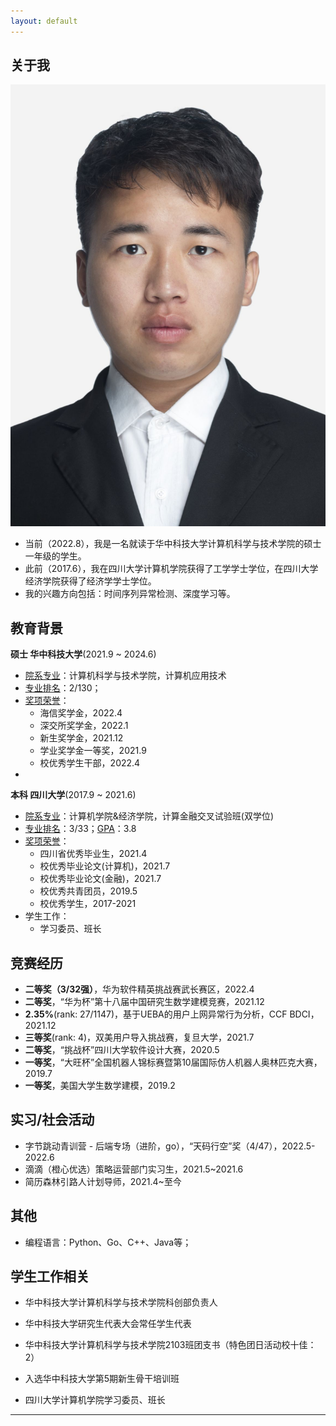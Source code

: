 ```yaml
---
layout: default
---
```


## 关于我

<img class="profile-picture" src="./imgs/photo.jpg">

- 当前（2022.8），我是一名就读于华中科技大学计算机科学与技术学院的硕士一年级的学生。
- 此前（2017.6），我在四川大学计算机学院获得了工学学士学位，在四川大学经济学院获得了经济学学士学位。
- 我的兴趣方向包括：时间序列异常检测、深度学习等。



## 教育背景
**硕士 华中科技大学**(2021.9 ~ 2024.6)

- <u>院系专业</u>：计算机科学与技术学院，计算机应用技术
- <u>专业排名</u>：2/130；
- <u>奖项荣誉</u>：
  - 海信奖学金，2022.4
  - 深交所奖学金，2022.1
  - 新生奖学金，2021.12
  - 学业奖学金一等奖，2021.9
  - 校优秀学生干部，2022.4
- 


**本科 四川大学**(2017.9 ~ 2021.6)

- <u>院系专业</u>：计算机学院&经济学院，计算金融交叉试验班(双学位)
- <u>专业排名</u>：3/33；<u>GPA</u>：3.8
- <u>奖项荣誉</u>：
  - 四川省优秀毕业生，2021.4
  - 校优秀毕业论文(计算机)，2021.7
  - 校优秀毕业论文(金融)，2021.7
  - 校优秀共青团员，2019.5
  - 校优秀学生，2017-2021
- 学生工作：
  - 学习委员、班长



## 竞赛经历
- **二等奖（3/32强）**，华为软件精英挑战赛武长赛区，2022.4
- **二等奖**，“华为杯”第十八届中国研究生数学建模竞赛，2021.12
- **2.35%**(rank: 27/1147)，基于UEBA的用户上网异常行为分析，CCF BDCI，2021.12
- **三等奖**(rank: 4)，双美用户导入挑战赛，复旦大学，2021.7
- **二等奖**，“挑战杯”四川大学软件设计大赛，2020.5
- **一等奖**，“大旺杯”全国机器人锦标赛暨第10届国际仿人机器人奥林匹克大赛，2019.7
- **一等奖**，美国大学生数学建模，2019.2

## 实习/社会活动

- 字节跳动青训营 - 后端专场（进阶，go），“天码行空”奖（4/47），2022.5-2022.6
- 滴滴（橙心优选）策略运营部门实习生，2021.5~2021.6
- 简历森林引路人计划导师，2021.4~至今

## 其他

- 编程语言：Python、Go、C++、Java等；





## 学生工作相关
- 华中科技大学计算机科学与技术学院科创部负责人

- 华中科技大学研究生代表大会常任学生代表
- 华中科技大学计算机科学与技术学院2103班团支书（特色团日活动校十佳：2）
- 入选华中科技大学第5期新生骨干培训班
- 四川大学计算机学院学习委员、班长

------------------------------------------------------------------------------------------------------------------------









